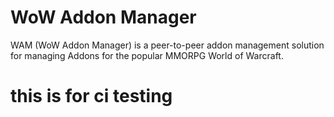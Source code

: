 # WoW Addon Manager

WAM (WoW Addon Manager) is a peer-to-peer addon management solution for managing Addons for the popular MMORPG World of Warcraft.
# this is for ci testing 
